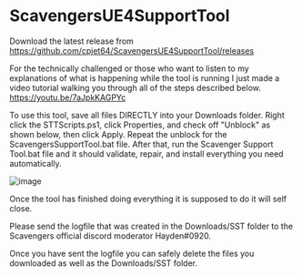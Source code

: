 # ScavengersUE4SupportTool

Download the latest release from https://github.com/cpjet64/ScavengersUE4SupportTool/releases

For the technically challenged or those who want to listen to my explanations of what is happening while the tool is running I just made a video tutorial walking you through all of the steps described below. https://youtu.be/7aJpkKAGPYc

To use this tool, save all files DIRECTLY into your Downloads folder. 
Right click the STTScripts.ps1, click Properties, and check off "Unblock" as shown below, then click Apply. 
Repeat the unblock for the ScavengersSupportTool.bat file. 
After that, run the Scavenger Support Tool.bat file and it should validate, repair, and install everything you need automatically.
  
  
  ![image](https://user-images.githubusercontent.com/38527447/116703835-b747ef00-a998-11eb-8187-53ea3c6c85b0.png)

Once the tool has finished doing everything it is supposed to do it will self close. 

Please send the logfile that was created in the Downloads/SST folder to the Scavengers official discord moderator Hayden#0920.

Once you have sent the logfile you can safely delete the files you downloaded as well as the Downloads/SST folder.
